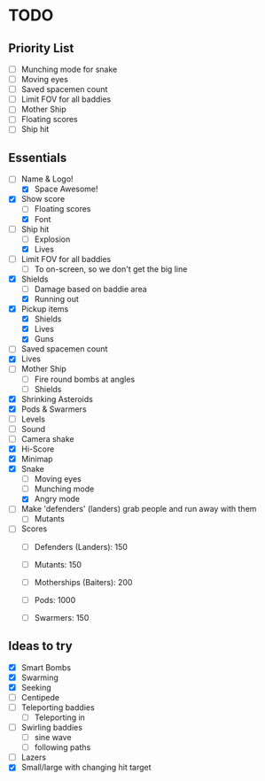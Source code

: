 # TODO

## Priority List

- [ ] Munching mode for snake
- [ ] Moving eyes
- [ ] Saved spacemen count
- [ ] Limit FOV for all baddies
- [ ] Mother Ship
- [ ] Floating scores
- [ ] Ship hit

## Essentials

- [ ] Name & Logo!
	- [x] Space Awesome!
- [x] Show score
	- [ ] Floating scores
	- [x] Font
- [ ] Ship hit
	- [ ] Explosion
	- [x] Lives
- [ ] Limit FOV for all baddies
	- [ ] To on-screen, so we don't get the big line
- [x] Shields
	- [ ] Damage based on baddie area
	- [x] Running out
- [x] Pickup items
	- [x] Shields
	- [x] Lives
	- [x] Guns
- [ ] Saved spacemen count
- [x] Lives
- [ ] Mother Ship
	- [ ] Fire round bombs at angles
	- [ ] Shields
- [x] Shrinking Asteroids
- [x] Pods & Swarmers
- [ ] Levels
- [ ] Sound
- [ ] Camera shake
- [x] Hi-Score
- [x] Minimap
- [x] Snake
	- [ ] Moving eyes
	- [ ] Munching mode
	- [x] Angry mode
- [ ] Make 'defenders' (landers) grab people and run away with them
	- [ ] Mutants
- [ ] Scores
	- [ ] Defenders (Landers): 150
	- [ ] Mutants: 150
	- [ ] Motherships (Baiters): 200
	- [ ] Pods: 1000
	- [ ] Swarmers: 150


## Ideas to try

- [x] Smart Bombs
- [x] Swarming
- [x] Seeking
- [ ] Centipede
- [ ] Teleporting baddies
	- [ ] Teleporting in
- [ ] Swirling baddies
	- [ ] sine wave
	- [ ] following paths
- [ ] Lazers
- [x] Small/large with changing hit target
